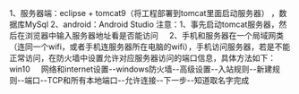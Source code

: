 1、服务器端：eclipse + tomcat9（将工程部署到tomcat里面启动服务器） ，数据库MySql
2、android：Android Studio
注意：1、事先启动tomcat服务器，然后在浏览器中输入服务器地址看是否能访问
     2、手机和服务器在一个局域网类（连同一个wifi，或者手机连服务器所在电脑的wifi），手机访问服务器，若是不能正常访问，在防火墙中设置允许对应服务器访问的端口信息，具体方法如下：
     win10
     网络和internet设置--windows防火墙--高级设置--入站规则--新建规则--端口--TCP和所有本地端口--允许连接--下一步--知道取名字完成
